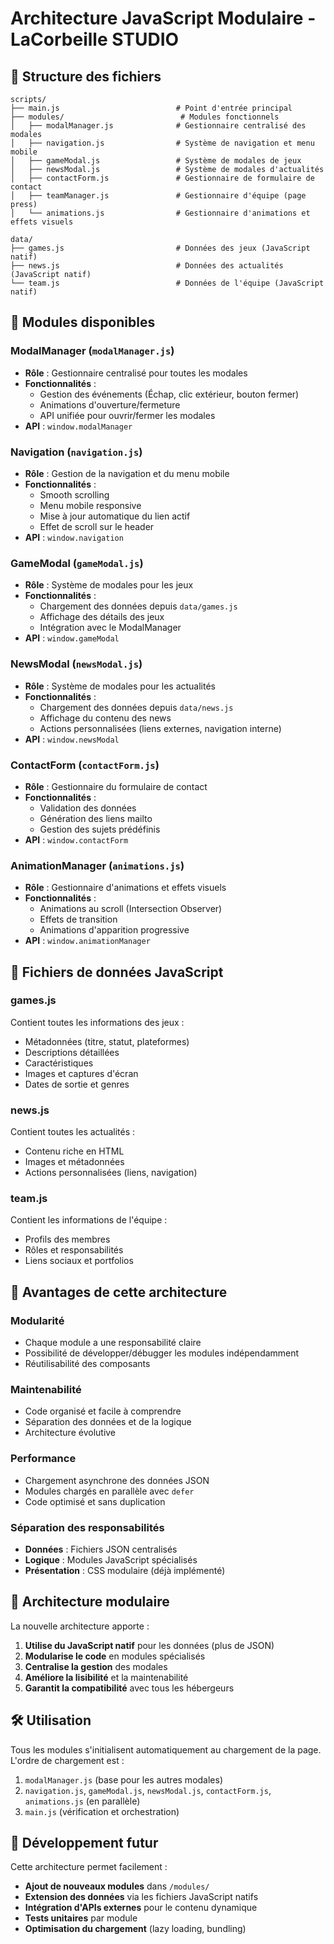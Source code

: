 # Architecture JavaScript Modulaire - LaCorbeille STUDIO

## 📁 Structure des fichiers

```
scripts/
├── main.js                          # Point d'entrée principal
├── modules/                          # Modules fonctionnels
│   ├── modalManager.js              # Gestionnaire centralisé des modales
│   ├── navigation.js                # Système de navigation et menu mobile
│   ├── gameModal.js                 # Système de modales de jeux
│   ├── newsModal.js                 # Système de modales d'actualités
│   ├── contactForm.js               # Gestionnaire de formulaire de contact
│   ├── teamManager.js               # Gestionnaire d'équipe (page press)
│   └── animations.js                # Gestionnaire d'animations et effets visuels

data/
├── games.js                         # Données des jeux (JavaScript natif)
├── news.js                          # Données des actualités (JavaScript natif)
└── team.js                          # Données de l'équipe (JavaScript natif)
```

## 🔧 Modules disponibles

### **ModalManager** (`modalManager.js`)
- **Rôle** : Gestionnaire centralisé pour toutes les modales
- **Fonctionnalités** :
  - Gestion des événements (Échap, clic extérieur, bouton fermer)
  - Animations d'ouverture/fermeture
  - API unifiée pour ouvrir/fermer les modales
- **API** : `window.modalManager`

### **Navigation** (`navigation.js`)
- **Rôle** : Gestion de la navigation et du menu mobile
- **Fonctionnalités** :
  - Smooth scrolling
  - Menu mobile responsive
  - Mise à jour automatique du lien actif
  - Effet de scroll sur le header
- **API** : `window.navigation`

### **GameModal** (`gameModal.js`)
- **Rôle** : Système de modales pour les jeux
- **Fonctionnalités** :
  - Chargement des données depuis `data/games.js`
  - Affichage des détails des jeux
  - Intégration avec le ModalManager
- **API** : `window.gameModal`

### **NewsModal** (`newsModal.js`)
- **Rôle** : Système de modales pour les actualités
- **Fonctionnalités** :
  - Chargement des données depuis `data/news.js`
  - Affichage du contenu des news
  - Actions personnalisées (liens externes, navigation interne)
- **API** : `window.newsModal`

### **ContactForm** (`contactForm.js`)
- **Rôle** : Gestionnaire du formulaire de contact
- **Fonctionnalités** :
  - Validation des données
  - Génération des liens mailto
  - Gestion des sujets prédéfinis
- **API** : `window.contactForm`

### **AnimationManager** (`animations.js`)
- **Rôle** : Gestionnaire d'animations et effets visuels
- **Fonctionnalités** :
  - Animations au scroll (Intersection Observer)
  - Effets de transition
  - Animations d'apparition progressive
- **API** : `window.animationManager`

## 📄 Fichiers de données JavaScript

### **games.js**
Contient toutes les informations des jeux :
- Métadonnées (titre, statut, plateformes)
- Descriptions détaillées
- Caractéristiques
- Images et captures d'écran
- Dates de sortie et genres

### **news.js**
Contient toutes les actualités :
- Contenu riche en HTML
- Images et métadonnées
- Actions personnalisées (liens, navigation)

### **team.js**
Contient les informations de l'équipe :
- Profils des membres
- Rôles et responsabilités
- Liens sociaux et portfolios

## 🚀 Avantages de cette architecture

### **Modularité**
- Chaque module a une responsabilité claire
- Possibilité de développer/débugger les modules indépendamment
- Réutilisabilité des composants

### **Maintenabilité**
- Code organisé et facile à comprendre
- Séparation des données et de la logique
- Architecture évolutive

### **Performance**
- Chargement asynchrone des données JSON
- Modules chargés en parallèle avec `defer`
- Code optimisé et sans duplication

### **Séparation des responsabilités**
- **Données** : Fichiers JSON centralisés
- **Logique** : Modules JavaScript spécialisés
- **Présentation** : CSS modulaire (déjà implémenté)

## 🔄 Architecture modulaire

La nouvelle architecture apporte :

1. **Utilise du JavaScript natif** pour les données (plus de JSON)
2. **Modularise le code** en modules spécialisés
3. **Centralise la gestion** des modales
4. **Améliore la lisibilité** et la maintenabilité
5. **Garantit la compatibilité** avec tous les hébergeurs

## 🛠️ Utilisation

Tous les modules s'initialisent automatiquement au chargement de la page. L'ordre de chargement est :

1. `modalManager.js` (base pour les autres modales)
2. `navigation.js`, `gameModal.js`, `newsModal.js`, `contactForm.js`, `animations.js` (en parallèle)
3. `main.js` (vérification et orchestration)

## 📝 Développement futur

Cette architecture permet facilement :
- **Ajout de nouveaux modules** dans `/modules/`
- **Extension des données** via les fichiers JavaScript natifs
- **Intégration d'APIs externes** pour le contenu dynamique
- **Tests unitaires** par module
- **Optimisation du chargement** (lazy loading, bundling)
